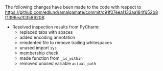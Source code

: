 The following changes have been made to the code with respect to <https://github.com/edlund/amalgamate/commit/c91f07eea1133aa184f652b8f1398eaf03586208>:

- Resolved inspection results from PyCharm:
  - replaced tabs with spaces
  - added encoding annotation
  - reindented file to remove trailing whitespaces
  - unused import `sys`
  - membership check
  - made function from `_is_within`
  - removed unused variable `actual_path`
